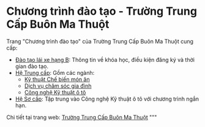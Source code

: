 
# Chương trình đào tạo - Trường Trung Cấp Buôn Ma Thuột

Trang "Chương trình đào tạo" của Trường Trung Cấp Buôn Ma Thuột cung cấp:  
- [Đào tạo lái xe hạng B](https://bmtc.edu.vn/chuong-trinh-dao-tao/): Thông tin về khóa học, điều kiện đăng ký và thời gian đào tạo.  
- [Hệ Trung cấp](https://bmtc.edu.vn/chuong-trinh-dao-tao/): Gồm các ngành:  
  - [Kỹ thuật Chế biến món ăn](https://bmtc.edu.vn/chuong-trinh-dao-tao/)  
  - [Dịch vụ chăm sóc gia đình](https://bmtc.edu.vn/chuong-trinh-dao-tao/)  
  - [Công nghệ Kỹ thuật ô tô](https://bmtc.edu.vn/chuong-trinh-dao-tao/)  
- [Hệ Sơ cấp](https://bmtc.edu.vn/chuong-trinh-dao-tao/): Tập trung vào Công nghệ Kỹ thuật ô tô với chương trình ngắn hạn.  

Chi tiết tại trang web: [Trường Trung Cấp Buôn Ma Thuột](https://bmtc.edu.vn)
"""


